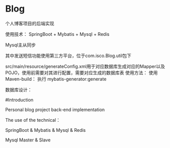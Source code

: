 # Blog
个人博客项目的后端实现

使用技术：
SpringBoot + Mybatis + Mysql + Redis

Mysql主从同步

其中发送短信功能使用第三方平台，位于com.isco.Blog.util包下

src/main/resource/generateConfig.xml用于对应数据库生成对应的Mapper以及POJO，使用前需要对其进行配置，需要对应生成的数据库表
使用方法：
使用Maven-build： 执行 mybatis-generator:generate

数据库设计：

#Introduction

Personal blog project back-end implementation

The use of the technical：

SpringBoot & Mybatis & Mysql & Redis

Mysql Master & Slave

